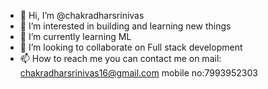- 👋 Hi, I’m @chakradharsrinivas
- 👀 I’m interested in building and learning new things
- 🌱 I’m currently learning ML
- 💞️ I’m looking to collaborate on Full stack development
- 📫 How to reach me 
you can contact me on 
mail: chakradharsrinivas16@gmail.com
mobile no:7993952303

<!---
chakradharsrinivas/chakradharsrinivas is a ✨ special ✨ repository because its `README.md` (this file) appears on your GitHub profile.
You can click the Preview link to take a look at your changes.
--->

